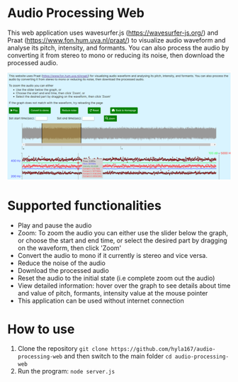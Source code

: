 # Audio Processing Web
This web application uses wavesurfer.js (https://wavesurfer-js.org/) and Praat (https://www.fon.hum.uva.nl/praat/) to visualize audio waveform and analyse its pitch, intensity, and formants. You can also process the audio by converting it from stereo to mono or reducing its noise, then download the processed audio.

![alt text](https://github.com/hyla167/audio-processing-web/blob/master/demo.png)

# Supported functionalities
* Play and pause the audio
* Zoom: To zoom the audio you can either use the slider below the graph, or choose the start and end time, or select the desired part by dragging on the waveform, then click 'Zoom'
* Convert the audio to mono if it currently is stereo and vice versa.
* Reduce the noise of the audio
* Download the processed audio
* Reset the audio to the initial state (i.e complete zoom out the audio)
* View detailed information: hover over the graph to see details about time and value of pitch, formants, intensity value at the mouse pointer
* This application can be used without internet connection

# How to use
1. Clone the repository `git clone https://github.com/hyla167/audio-processing-web` and then switch to the main folder `cd audio-processing-web`
2. Run the program: `node server.js`
